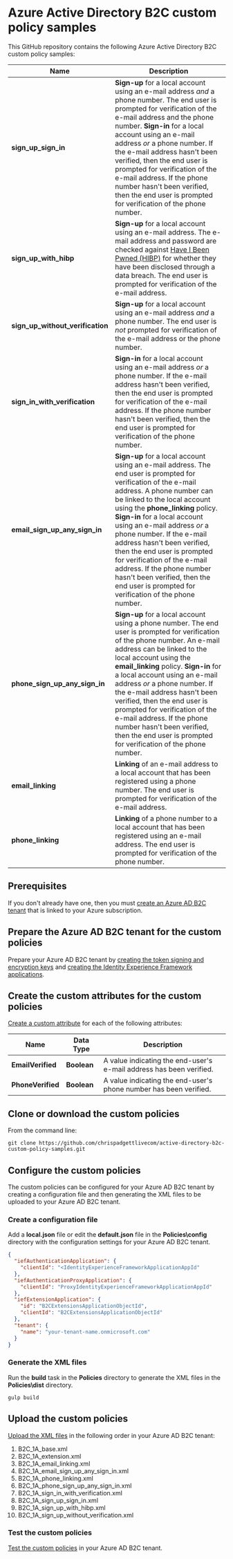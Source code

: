 # Azure Active Directory B2C custom policy samples

This GitHub repository contains the following Azure Active Directory B2C custom policy samples:

| Name                             | Description                                                                                                                                                                                                                                                                                                                                                                                                                                                                                                                  |
|----------------------------------|------------------------------------------------------------------------------------------------------------------------------------------------------------------------------------------------------------------------------------------------------------------------------------------------------------------------------------------------------------------------------------------------------------------------------------------------------------------------------------------------------------------------------|
| **sign_up_sign_in**              | **Sign-up** for a local account using an e-mail address *and* a phone number. The end user is prompted for verification of the e-mail address and the phone number. **Sign-in** for a local account using an e-mail address *or* a phone number. If the e-mail address hasn't been verified, then the end user is prompted for verification of the e-mail address. If the phone number hasn't been verified, then the end user is prompted for verification of the phone number.                                             |
| **sign_up_with_hibp**            | **Sign-up** for a local account using an e-mail address. The e-mail address and password are checked against [Have I Been Pwned (HIBP)](https://haveibeenpwned.com/) for whether they have been disclosed through a data breach. The end user is prompted for verification of the e-mail address.                                                                                                                                                                                                                            |
| **sign_up_without_verification** | **Sign-up** for a local account using an e-mail address *and* a phone number. The end user is *not* prompted for verification of the e-mail address or the phone number.                                                                                                                                                                                                                                                                                                                                                     |
| **sign_in_with_verification**    | **Sign-in** for a local account using an e-mail address *or* a phone number. If the e-mail address hasn't been verified, then the end user is prompted for verification of the e-mail address. If the phone number hasn't been verified, then the end user is prompted for verification of the phone number.                                                                                                                                                                                                                 |
| **email_sign_up_any_sign_in**    | **Sign-up** for a local account using an e-mail address. The end user is prompted for verification of the e-mail address. A phone number can be linked to the local account using the **phone_linking** policy. **Sign-in** for a local account using an e-mail address *or* a phone number. If the e-mail address hasn't been verified, then the end user is prompted for verification of the e-mail address. If the phone number hasn't been verified, then the end user is prompted for verification of the phone number. |
| **phone_sign_up_any_sign_in**    | **Sign-up** for a local account using a phone number. The end user is prompted for verification of the phone number. An e-mail address can be linked to the local account using the **email_linking** policy. **Sign-in** for a local account using an e-mail address *or* a phone number. If the e-mail address hasn't been verified, then the end user is prompted for verification of the e-mail address. If the phone number hasn't been verified, then the end user is prompted for verification of the phone number.   |
| **email_linking**                | **Linking** of an e-mail address to a local account that has been registered using a phone number. The end user is prompted for verification of the e-mail address.                                                                                                                                                                                                                                                                                                                                                          |
| **phone_linking**                | **Linking** of a phone number to a local account that has been registered using an e-mail address. The end user is prompted for verification of the phone number.                                                                                                                                                                                                                                                                                                                                                            |

## Prerequisites

If you don't already have one, then you must [create an Azure AD B2C tenant](https://docs.microsoft.com/en-us/azure/active-directory-b2c/tutorial-create-tenant) that is linked to your Azure subscription.

## Prepare the Azure AD B2C tenant for the custom policies

Prepare your Azure AD B2C tenant by [creating the token signing and encryption keys](https://docs.microsoft.com/en-us/azure/active-directory-b2c/active-directory-b2c-get-started-custom#add-signing-and-encryption-keys) and [creating the Identity Experience Framework applications](https://docs.microsoft.com/en-us/azure/active-directory-b2c/active-directory-b2c-get-started-custom#register-applications).

## Create the custom attributes for the custom policies

[Create a custom attribute](https://docs.microsoft.com/en-us/azure/active-directory-b2c/active-directory-b2c-reference-custom-attr) for each of the following attributes:

| Name              | Data Type   | Description                                                         |
|-------------------|-------------|---------------------------------------------------------------------|
| **EmailVerified** | **Boolean** | A value indicating the end-user's e-mail address has been verified. |
| **PhoneVerified** | **Boolean** | A value indicating the end-user's phone number has been verified.   |

## Clone or download the custom policies

From the command line:

```
git clone https://github.com/chrispadgettlivecom/active-directory-b2c-custom-policy-samples.git
```

## Configure the custom policies

The custom policies can be configured for your Azure AD B2C tenant by creating a configuration file and then generating the XML files to be uploaded to your Azure AD B2C tenant.

### Create a configuration file

Add a **local.json** file or edit the **default.json** file in the **Policies\config** directory with the configuration settings for your Azure AD B2C tenant.

```json
{
  "iefAuthenticationApplication": {
    "clientId": "<IdentityExperienceFrameworkApplicationAppId"
  },
  "iefAuthenticationProxyApplication": {
    "clientId": "ProxyIdentityExperienceFrameworkApplicationAppId"
  },
  "iefExtensionApplication": {
    "id": "B2CExtensionsApplicationObjectId",
    "clientId": "B2CExtensionsApplicationObjectId"
  },
  "tenant": {
    "name": "your-tenant-name.onmicrosoft.com"
  }
}
```

### Generate the XML files

Run the **build** task in the **Policies** directory to generate the XML files in the **Policies\dist** directory.

```
gulp build
```

## Upload the custom policies

[Upload the XML files](https://docs.microsoft.com/en-us/azure/active-directory-b2c/active-directory-b2c-get-started-custom#upload-the-policies) in the following order in your Azure AD B2C tenant:

   1. B2C_1A_base.xml
   2. B2C_1A_extension.xml
   3. B2C_1A_email_linking.xml
   4. B2C_1A_email_sign_up_any_sign_in.xml
   5. B2C_1A_phone_linking.xml
   6. B2C_1A_phone_sign_up_any_sign_in.xml
   7. B2C_1A_sign_in_with_verification.xml
   8. B2C_1A_sign_up_sign_in.xml
   9. B2C_1A_sign_up_with_hibp.xml
   10. B2C_1A_sign_up_without_verification.xml

### Test the custom policies

[Test the custom policies](https://docs.microsoft.com/en-us/azure/active-directory-b2c/active-directory-b2c-get-started-custom#test-the-custom-policy) in your Azure AD B2C tenant.

